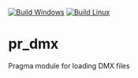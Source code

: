 [![Build Windows](https://github.com/Silverlan/pr_dmx/actions/workflows/build-windows-ci.yml/badge.svg)](https://github.com/Silverlan/pr_dmx/actions/workflows/build-windows-ci.yml) [![Build Linux](https://github.com/Silverlan/pr_dmx/actions/workflows/build-linux-ci.yml/badge.svg)](https://github.com/Silverlan/pr_dmx/actions/workflows/build-linux-ci.yml)

# pr_dmx
Pragma module for loading DMX files
